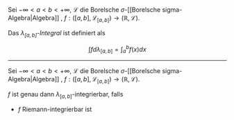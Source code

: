Sei $-\infty \lt a \lt b \lt +\infty$, $\mathcal{L}$ die Borelsche $\sigma$-[[Borelsche sigma-Algebra|Algebra]] , $f : ([a, b], \mathcal{L}_{[a, b]}) \to (\mathbb{R}, \mathcal{L})$.

Das *$\lambda_{[a, b]}$-Integral* ist definiert als

$$
	\int f d\lambda_{[a, b]} = \int_a^b f(x) dx
$$

---

Sei $-\infty \lt a \lt b \lt +\infty$, $\mathcal{L}$ die Borelsche $\sigma$-[[Borelsche sigma-Algebra|Algebra]] , $f : ([a, b], \mathcal{L}_{[a, b]}) \to (\mathbb{R}, \mathcal{L})$.

$f$ ist genau dann $\lambda_{[a, b]}$-integrierbar, falls
- $f$ Riemann-integrierbar ist